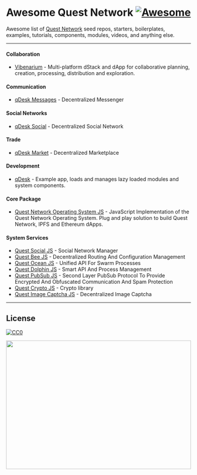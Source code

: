 # Awesome Quest Network [![Awesome](https://cdn.rawgit.com/sindresorhus/awesome/d7305f38d29fed78fa85652e3a63e154dd8e8829/media/badge.svg)](https://github.com/sindresorhus/awesome)

Awesome list of [Quest Network](https://github.com/QuestNetwork) seed repos, starters, boilerplates, examples, tutorials, components, modules, videos, and anything else.

---

#### Collaboration

* [Vibenarium](https://github.com/Vibenarium) - Multi-platform dStack and dApp for collaborative planning, creation, processing, distribution and exploration. 

#### Communication

* [qDesk Messages](https://github.com/QuestNetwork/qd-messages-ts) - Decentralized Messenger

#### Social Networks

* [qDesk Social](https://github.com/QuestNetwork/qd-social-ts) - Decentralized Social Network

#### Trade 

* [qDesk Market](https://github.com/QuestNetwork/qd-market-ts) - Decentralized Marketplace

#### Development

* [qDesk](https://github.com/QuestNetwork/qDesk) - Example app, loads and manages lazy loaded modules and system components.

#### Core Package 

* [Quest Network Operating System JS](https://github.com/QuestNetwork/quest-os-js) - JavaScript Implementation of the Quest Network Operating System. Plug and play solution to build Quest Network, IPFS and Ethereum dApps.

#### System Services 
* [Quest Social JS](https://github.com/QuestNetwork/quest-social-js) - Social Network Manager
* [Quest Bee JS](https://github.com/QuestNetwork/quest-bee-js) - Decentralized Routing And Configuration Management
* [Quest Ocean JS](https://github.com/QuestNetwork/quest-ocean-js) - Unified API For Swarm Processes
* [Quest Dolphin JS](https://github.com/QuestNetwork/quest-dolphin-js) - Smart API And Process Management
* [Quest PubSub JS](https://github.com/QuestNetwork/quest-pubsub-js) - Second Layer PubSub Protocol To Provide Encrypted And Obfuscated 
Communication And Spam Protection
* [Quest Crypto JS](https://github.com/QuestNetwork/quest-crypto-js) - Crypto library
* [Quest Image Captcha JS](https://github.com/QuestNetwork/quest-image-captcha-js) - Decentralized Image Captcha

---

## License

[![CC0](https://licensebuttons.net/p/zero/1.0/88x31.png)](https://creativecommons.org/publicdomain/zero/1.0/)

<img src='qngif2.gif' width=100% height=30% />

